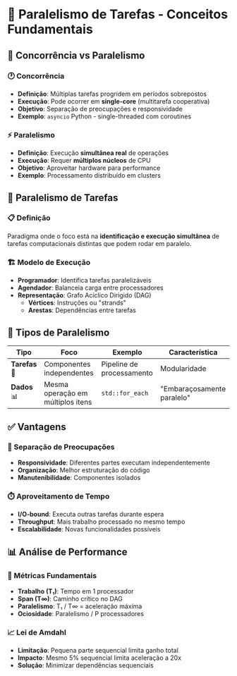 # 🎯 Paralelismo de Tarefas - Conceitos Fundamentais

## 🔄 Concorrência vs Paralelismo

### 🕐 Concorrência
- **Definição**: Múltiplas tarefas progridem em períodos sobrepostos
- **Execução**: Pode ocorrer em **single-core** (multitarefa cooperativa)
- **Objetivo**: Separação de preocupações e responsividade
- **Exemplo**: `asyncio` Python - single-threaded com coroutines

### ⚡ Paralelismo
- **Definição**: Execução **simultânea real** de operações
- **Execução**: Requer **múltiplos núcleos** de CPU
- **Objetivo**: Aproveitar hardware para performance
- **Exemplo**: Processamento distribuído em clusters

## 🎯 Paralelismo de Tarefas

### 📋 Definição
Paradigma onde o foco está na **identificação e execução simultânea** de tarefas computacionais distintas que podem rodar em paralelo.

### 🏗️ Modelo de Execução
- **Programador**: Identifica tarefas paralelizáveis
- **Agendador**: Balanceia carga entre processadores
- **Representação**: Grafo Acíclico Dirigido (DAG)
  - **Vértices**: Instruções ou "strands"
  - **Arestas**: Dependências entre tarefas

## 🔄 Tipos de Paralelismo

| Tipo | Foco | Exemplo | Característica |
|------|------|---------|----------------|
| **Tarefas** 🎯 | Componentes independentes | Pipeline de processamento | Modularidade |
| **Dados** 📊 | Mesma operação em múltiplos itens | `std::for_each` | "Embaraçosamente paralelo" |

## ✅ Vantagens

### 🎯 Separação de Preocupações
- **Responsividade**: Diferentes partes executam independentemente
- **Organização**: Melhor estruturação do código
- **Manutenibilidade**: Componentes isolados

### ⏱️ Aproveitamento de Tempo
- **I/O-bound**: Executa outras tarefas durante espera
- **Throughput**: Mais trabalho processado no mesmo tempo
- **Escalabilidade**: Novas funcionalidades possíveis

## 📊 Análise de Performance

### 🔢 Métricas Fundamentais
- **Trabalho (T₁)**: Tempo em 1 processador
- **Span (T∞)**: Caminho crítico no DAG
- **Paralelismo**: T₁ / T∞ = aceleração máxima
- **Ociosidade**: Paralelismo / P processadores

### 📈 Lei de Amdahl
- **Limitação**: Pequena parte sequencial limita ganho total
- **Impacto**: Mesmo 5% sequencial limita aceleração a 20x
- **Solução**: Minimizar dependências sequenciais 